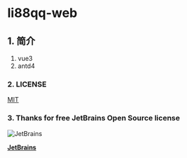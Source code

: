 # li88qq-web
## 1. 简介
1. vue3
2. antd4

### 2. LICENSE
[MIT](https://en.wikipedia.org/wiki/MIT_License)

### 3. Thanks for free JetBrains Open Source license
![JetBrains](https://resources.jetbrains.com/storage/products/company/brand/logos/jb_beam.svg)

[**JetBrains**](https://jb.gg/OpenSourceSupport/)